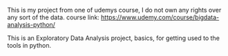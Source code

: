 This is my project from one of udemys course, I do not own any rights over any sort of the data.
course link: https://www.udemy.com/course/bigdata-analysis-python/

This is an Exploratory Data Analysis project, basics, for getting used to the tools in python.
